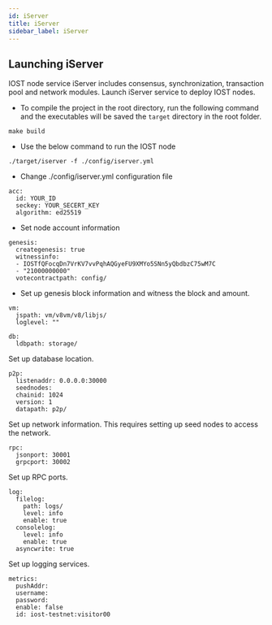 ```yaml
---
id: iServer
title: iServer
sidebar_label: iServer
---
```


## Launching iServer

IOST node service iServer includes consensus, synchronization, transaction pool and network modules. Launch iServer service to deploy IOST nodes.

* To compile the project in the root directory, run the following command and the executables will be saved the `target` directory in the root folder.

```
make build
```

* Use the below command to run the IOST node

```
./target/iserver -f ./config/iserver.yml
```

* Change ./config/iserver.yml configuration file

```
acc:
  id: YOUR_ID
  seckey: YOUR_SECERT_KEY
  algorithm: ed25519
```

* Set node account information

```
genesis:
  creategenesis: true
  witnessinfo:
  - IOSTfQFocqDn7VrKV7vvPqhAQGyeFU9XMYo5SNn5yQbdbzC75wM7C
  - "21000000000"
  votecontractpath: config/
```

* Set up genesis block information and witness the block and amount.


```
vm:
  jspath: vm/v8vm/v8/libjs/
  loglevel: ""

```


```
db:
  ldbpath: storage/
```

Set up database location.


```
p2p:
  listenaddr: 0.0.0.0:30000
  seednodes:
  chainid: 1024
  version: 1
  datapath: p2p/
```

Set up network information. This requires setting up seed nodes to access the network.

```
rpc:
  jsonport: 30001
  grpcport: 30002
```

Set up RPC ports.


```
log:
  filelog:
    path: logs/
    level: info
    enable: true
  consolelog:
    level: info
    enable: true
  asyncwrite: true
```

Set up logging services.


```
metrics:
  pushAddr:
  username:
  password:
  enable: false
  id: iost-testnet:visitor00
```

